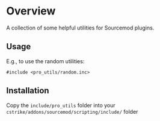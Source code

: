 
# Overview

A collection of some helpful utilities for Sourcemod plugins.

## Usage

E.g., to use the random utilities:

```
#include <pro_utils/random.inc>
```

## Installation

Copy the `include/pro_utils` folder into your `cstrike/addons/sourcemod/scripting/include/` folder

